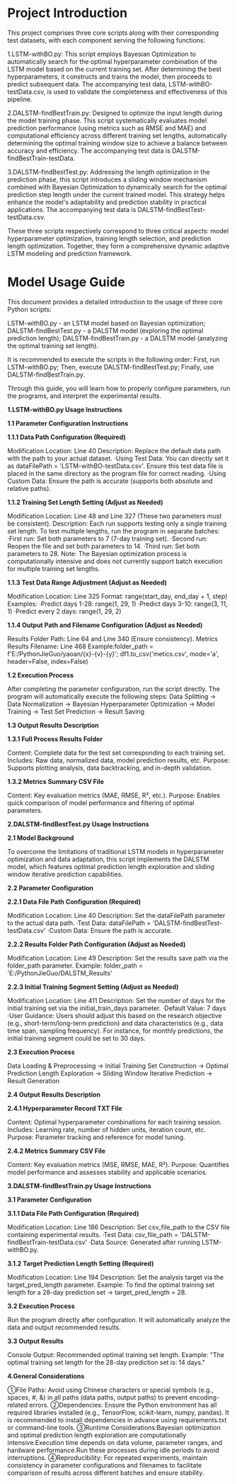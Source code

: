 # **Project Introduction**

This project comprises three core scripts along with their corresponding test datasets, with each component serving the following functions:

1.LSTM-withBO.py: This script employs Bayesian Optimization to automatically search for the optimal hyperparameter combination of the LSTM model based on the current training set. After determining the best hyperparameters, it constructs and trains the model, then proceeds to predict subsequent data. The accompanying test data, LSTM-withBO-testData.csv, is used to validate the completeness and effectiveness of this pipeline.

2.DALSTM-findBestTrain.py: Designed to optimize the input length during the model training phase. This script systematically evaluates model prediction performance (using metrics such as RMSE and MAE) and computational efficiency across different training set lengths, automatically determining the optimal training window size to achieve a balance between accuracy and efficiency. The accompanying test data is DALSTM-findBestTrain-testData.

3.DALSTM-findBestTest.py: Addressing the length optimization in the prediction phase, this script introduces a sliding window mechanism combined with Bayesian Optimization to dynamically search for the optimal prediction step length under the current trained model. This strategy helps enhance the model's adaptability and prediction stability in practical applications. The accompanying test data is DALSTM-findBestTest-testData.csv.

These three scripts respectively correspond to three critical aspects: model hyperparameter optimization, training length selection, and prediction length optimization. Together, they form a comprehensive dynamic adaptive LSTM modeling and prediction framework.

# **Model Usage Guide**

This document provides a detailed introduction to the usage of three core Python scripts:

LSTM-withBO.py - an LSTM model based on Bayesian optimization; DALSTM-findBestTest.py - a DALSTM model (exploring the optimal prediction length); DALSTM-findBestTrain.py - a DALSTM model (analyzing the optimal training set length).

It is recommended to execute the scripts in the following order: First, run LSTM-withBO.py; Then, execute DALSTM-findBestTest.py; Finally, use DALSTM-findBestTrain.py.

Through this guide, you will learn how to properly configure parameters, run the programs, and interpret the experimental results.

**1.LSTM-withBO.py Usage Instructions**

**1.1 Parameter Configuration Instructions**

**1.1.1 Data Path Configuration (Required)**

Modification Location: Line 40
Description: Replace the default data path with the path to your actual dataset.
·Using Test Data: You can directly set it as dataFilePath = 'LSTM-withBO-testData.csv'. Ensure this test data file is placed in the same directory as the program file for correct reading.
·Using Custom Data: Ensure the path is accurate (supports both absolute and relative paths).

**1.1.2 Training Set Length Setting (Adjust as Needed)**

Modification Location: Line 48 and Line 327 (These two parameters must be consistent).
Description: Each run supports testing only a single training set length. To test multiple lengths, run the program in separate batches:
·First run: Set both parameters to 7 (7-day training set).
·Second run: Reopen the file and set both parameters to 14.
·Third run: Set both parameters to 28.
Note: The Bayesian optimization process is computationally intensive and does not currently support batch execution for multiple training set lengths.

**1.1.3 Test Data Range Adjustment (Adjust as Needed)**

Modification Location: Line 325
Format: range(start_day, end_day + 1, step)
Examples:
·Predict days 1-28: range(1, 29, 1)
·Predict days 3-10: range(3, 11, 1)
·Predict every 2 days: range(1, 29, 2)

**1.1.4 Output Path and Filename Configuration (Adjust as Needed)**

Results Folder Path: Line 64 and Line 340 (Ensure consistency).
Metrics Results Filename: Line 468
Example:folder_path = f'E:/PythonJieGuo/yaoan/{x}-{v}-{y}';
df1.to_csv('metics.csv', mode='a', header=False, index=False)

**1.2 Execution Process**

After completing the parameter configuration, run the script directly. The program will automatically execute the following steps:
Data Splitting → Data Normalization → Bayesian Hyperparameter Optimization → Model Training → Test Set Prediction → Result Saving

**1.3 Output Results Description**

**1.3.1 Full Process Results Folder**

Content: Complete data for the test set corresponding to each training set.
Includes: Raw data, normalized data, model prediction results, etc.
Purpose: Supports plotting analysis, data backtracking, and in-depth validation.

**1.3.2 Metrics Summary CSV File**

Content: Key evaluation metrics (MAE, RMSE, R², etc.).
Purpose: Enables quick comparison of model performance and filtering of optimal parameters.

**2.DALSTM-findBestTest.py Usage Instructions**

**2.1 Model Background**

To overcome the limitations of traditional LSTM models in hyperparameter optimization and data adaptation, this script implements the DALSTM model, which features optimal prediction length exploration and sliding window iterative prediction capabilities.

**2.2 Parameter Configuration**

**2.2.1 Data File Path Configuration (Required)**

Modification Location: Line 40
Description: Set the dataFilePath parameter to the actual data path.
·Test Data: dataFilePath = 'DALSTM-findBestTest-testData.csv'
·Custom Data: Ensure the path is accurate.

**2.2.2 Results Folder Path Configuration (Adjust as Needed)**

Modification Location: Line 49
Description: Set the results save path via the folder_path parameter.
Example: folder_path = 'E:/PythonJieGuo/DALSTM_Results'

**2.2.3 Initial Training Segment Setting (Adjust as Needed)**

Modification Location: Line 411
Description: Set the number of days for the initial training set via the initial_train_days parameter.
·Default Value: 7 days
·User Guidance: Users should adjust this based on the research objective (e.g., short-term/long-term prediction) and data characteristics (e.g., data time span, sampling frequency). For instance, for monthly predictions, the initial training segment could be set to 30 days.

**2.3 Execution Process**

Data Loading & Preprocessing → Initial Training Set Construction → Optimal Prediction Length Exploration → Sliding Window Iterative Prediction → Result Generation

**2.4 Output Results Description**

**2.4.1 Hyperparameter Record TXT File**

Content: Optimal hyperparameter combinations for each training session.
Includes: Learning rate, number of hidden units, iteration count, etc.
Purpose: Parameter tracking and reference for model tuning.

**2.4.2 Metrics Summary CSV File**

Content: Key evaluation metrics (MSE, RMSE, MAE, R²).
Purpose: Quantifies model performance and assesses stability and applicable scenarios.

**3.DALSTM-findBestTrain.py Usage Instructions**

**3.1 Parameter Configuration**

**3.1.1 Data File Path Configuration (Required)**

Modification Location: Line 186
Description: Set csv_file_path to the CSV file containing experimental results.
·Test Data: csv_file_path = 'DALSTM-findBestTrain-testData.csv' 
·Data Source: Generated after running LSTM-withBO.py.

**3.1.2 Target Prediction Length Setting (Required)**

Modification Location: Line 194
Description: Set the analysis target via the target_pred_length parameter.
Example: To find the optimal training set length for a 28-day prediction set → target_pred_length = 28.

**3.2 Execution Process**

Run the program directly after configuration. It will automatically analyze the data and output recommended results.

**3.3 Output Results**

Console Output: Recommended optimal training set length.
Example: "The optimal training set length for the 28-day prediction set is: 14 days."

**4.General Considerations**

①File Paths: Avoid using Chinese characters or special symbols (e.g., spaces, #, &) in all paths (data paths, output paths) to prevent encoding-related errors.
②Dependencies: Ensure the Python environment has all required libraries installed (e.g., TensorFlow, scikit-learn, numpy, pandas). It is recommended to install dependencies in advance using requirements.txt or command-line tools.
③Runtime Considerations:Bayesian optimization and optimal prediction length exploration are computationally intensive.Execution time depends on data volume, parameter ranges, and hardware performance.Run these processes during idle periods to avoid interruptions.
④Reproducibility: For repeated experiments, maintain consistency in parameter configurations and filenames to facilitate comparison of results across different batches and ensure stability.
